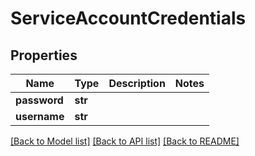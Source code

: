 # ServiceAccountCredentials

## Properties
Name | Type | Description | Notes
------------ | ------------- | ------------- | -------------
**password** | **str** |  | 
**username** | **str** |  | 

[[Back to Model list]](../README.md#documentation-for-models) [[Back to API list]](../README.md#documentation-for-api-endpoints) [[Back to README]](../README.md)


